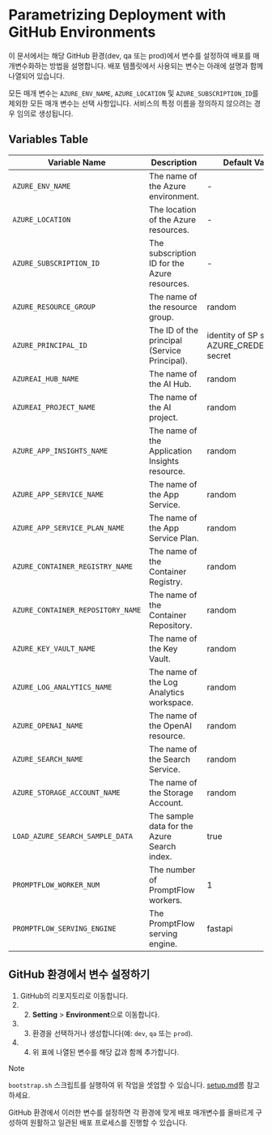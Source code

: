 # Parametrizing Deployment with GitHub Environments

이 문서에서는 해당 GitHub 환경(dev, qa 또는 prod)에서 변수를 설정하여 배포를 매개변수화하는 방법을 설명합니다. 배포 템플릿에서 사용되는 변수는 아래에 설명과 함께 나열되어 있습니다.

모든 매개 변수는 `AZURE_ENV_NAME`, `AZURE_LOCATION` 및 `AZURE_SUBSCRIPTION_ID`를 제외한 모든 매개 변수는 선택 사항입니다. 서비스의 특정 이름을 정의하지 않으려는 경우 임의로 생성됩니다.

## Variables Table

| Variable Name                      | Description                                         | Default Value                                      |
|------------------------------------|-----------------------------------------------------|----------------------------------------------------|
| `AZURE_ENV_NAME`                   | The name of the Azure environment.                  | -                                                  |
| `AZURE_LOCATION`                   | The location of the Azure resources.                | -                                                  |
| `AZURE_SUBSCRIPTION_ID`            | The subscription ID for the Azure resources.        | -                                                  |
| `AZURE_RESOURCE_GROUP`             | The name of the resource group.                     | random                                             |
| `AZURE_PRINCIPAL_ID`               | The ID of the principal (Service Principal).        | identity of SP set in AZURE_CREDENTIALS secret     |
| `AZUREAI_HUB_NAME`                 | The name of the AI Hub.                             | random                                             |
| `AZUREAI_PROJECT_NAME`             | The name of the AI project.                         | random                                             |
| `AZURE_APP_INSIGHTS_NAME`          | The name of the Application Insights resource.      | random                                             |
| `AZURE_APP_SERVICE_NAME`           | The name of the App Service.                        | random                                             |
| `AZURE_APP_SERVICE_PLAN_NAME`      | The name of the App Service Plan.                   | random                                             |
| `AZURE_CONTAINER_REGISTRY_NAME`    | The name of the Container Registry.                 | random                                             |
| `AZURE_CONTAINER_REPOSITORY_NAME`  | The name of the Container Repository.               | random                                             |
| `AZURE_KEY_VAULT_NAME`             | The name of the Key Vault.                          | random                                             |
| `AZURE_LOG_ANALYTICS_NAME`         | The name of the Log Analytics workspace.            | random                                             |
| `AZURE_OPENAI_NAME`                | The name of the OpenAI resource.                    | random                                             |
| `AZURE_SEARCH_NAME`                | The name of the Search Service.                     | random                                             |
| `AZURE_STORAGE_ACCOUNT_NAME`       | The name of the Storage Account.                    | random                                             |
| `LOAD_AZURE_SEARCH_SAMPLE_DATA`   | The sample data for the Azure Search index.         | true                                               |
| `PROMPTFLOW_WORKER_NUM`            | The number of PromptFlow workers.                   | 1                                                  |
| `PROMPTFLOW_SERVING_ENGINE`        | The PromptFlow serving engine.                      | fastapi                                            |

## GitHub 환경에서 변수 설정하기

1. GitHub의 리포지토리로 이동합니다.
2. 2. **Setting** > **Environment**으로 이동합니다.
3. 3. 환경을 선택하거나 생성합니다(예: `dev`, `qa` 또는 `prod`).
4. 4. 위 표에 나열된 변수를 해당 값과 함께 추가합니다.

>[!NOTE]
>`bootstrap.sh` 스크립트를 실행하여 위 작업을 셋업할 수 있습니다. [setup.md](./setup.md)름 참고하세요.

GitHub 환경에서 이러한 변수를 설정하면 각 환경에 맞게 배포 매개변수를 올바르게 구성하여 원활하고 일관된 배포 프로세스를 진행할 수 있습니다.
